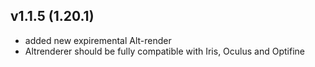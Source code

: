 ## v1.1.5 (1.20.1)
- added new expiremental Alt-render
- Altrenderer should be fully compatible with Iris, Oculus and Optifine